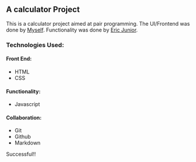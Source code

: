 ## A calculator Project

This is a calculator project aimed at pair programming. The UI/Frontend was done by [Myself](https://github.com/kagedevio). Functionality was done by [Eric Junior](https://github.com/Eric20Junior).

### Technologies Used:
#### Front End:
* HTML 
* CSS

#### Functionality:
* Javascript

#### Collaboration:
* Git
* Github
* Markdown

Successful!!
